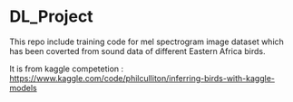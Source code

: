 # DL_Project
This repo include training code for mel spectrogram image dataset which has been coverted from sound data of different Eastern Africa birds. 

It is from kaggle competetion :  https://www.kaggle.com/code/philculliton/inferring-birds-with-kaggle-models 
